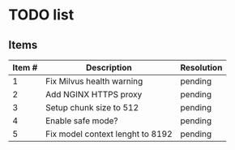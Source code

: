 # TODO list

## Items
| Item # | Description | Resolution |
|--------|-------------|------------|
| 1 | Fix Milvus health warning | pending |
| 2 | Add NGINX HTTPS proxy | pending |
| 3 | Setup chunk size to 512 | pending |
| 4 | Enable safe mode? | pending |
| 5 | Fix model context lenght to 8192 | pending |

